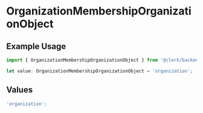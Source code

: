 # OrganizationMembershipOrganizationObject

## Example Usage

```typescript
import { OrganizationMembershipOrganizationObject } from '@clerk/backend-sdk/models/components';

let value: OrganizationMembershipOrganizationObject = 'organization';
```

## Values

```typescript
'organization';
```
